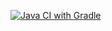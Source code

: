 [![Java CI with Gradle](https://github.com/Victor1963100/PageObject/actions/workflows/gradle.yml/badge.svg?branch=main)](https://github.com/Victor1963100/PageObject/actions/workflows/gradle.yml)
